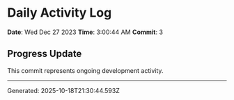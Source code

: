 # Daily Activity Log

**Date**: Wed Dec 27 2023
**Time**: 3:00:44 AM
**Commit**: 3

## Progress Update

This commit represents ongoing development activity.

---
Generated: 2025-10-18T21:30:44.593Z
